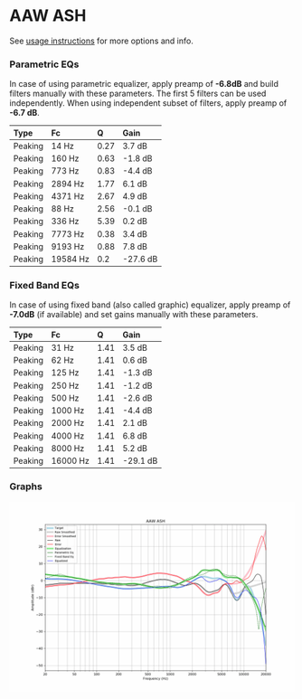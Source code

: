 # AAW ASH
See [usage instructions](https://github.com/jaakkopasanen/AutoEq#usage) for more options and info.

### Parametric EQs
In case of using parametric equalizer, apply preamp of **-6.8dB** and build filters manually
with these parameters. The first 5 filters can be used independently.
When using independent subset of filters, apply preamp of **-6.7 dB**.

| Type    | Fc       |    Q | Gain     |
|:--------|:---------|:-----|:---------|
| Peaking | 14 Hz    | 0.27 | 3.7 dB   |
| Peaking | 160 Hz   | 0.63 | -1.8 dB  |
| Peaking | 773 Hz   | 0.83 | -4.4 dB  |
| Peaking | 2894 Hz  | 1.77 | 6.1 dB   |
| Peaking | 4371 Hz  | 2.67 | 4.9 dB   |
| Peaking | 88 Hz    | 2.56 | -0.1 dB  |
| Peaking | 336 Hz   | 5.39 | 0.2 dB   |
| Peaking | 7773 Hz  | 0.38 | 3.4 dB   |
| Peaking | 9193 Hz  | 0.88 | 7.8 dB   |
| Peaking | 19584 Hz | 0.2  | -27.6 dB |

### Fixed Band EQs
In case of using fixed band (also called graphic) equalizer, apply preamp of **-7.0dB**
(if available) and set gains manually with these parameters.

| Type    | Fc       |    Q | Gain     |
|:--------|:---------|:-----|:---------|
| Peaking | 31 Hz    | 1.41 | 3.5 dB   |
| Peaking | 62 Hz    | 1.41 | 0.6 dB   |
| Peaking | 125 Hz   | 1.41 | -1.3 dB  |
| Peaking | 250 Hz   | 1.41 | -1.2 dB  |
| Peaking | 500 Hz   | 1.41 | -2.6 dB  |
| Peaking | 1000 Hz  | 1.41 | -4.4 dB  |
| Peaking | 2000 Hz  | 1.41 | 2.1 dB   |
| Peaking | 4000 Hz  | 1.41 | 6.8 dB   |
| Peaking | 8000 Hz  | 1.41 | 5.2 dB   |
| Peaking | 16000 Hz | 1.41 | -29.1 dB |

### Graphs
![](./AAW%20ASH.png)